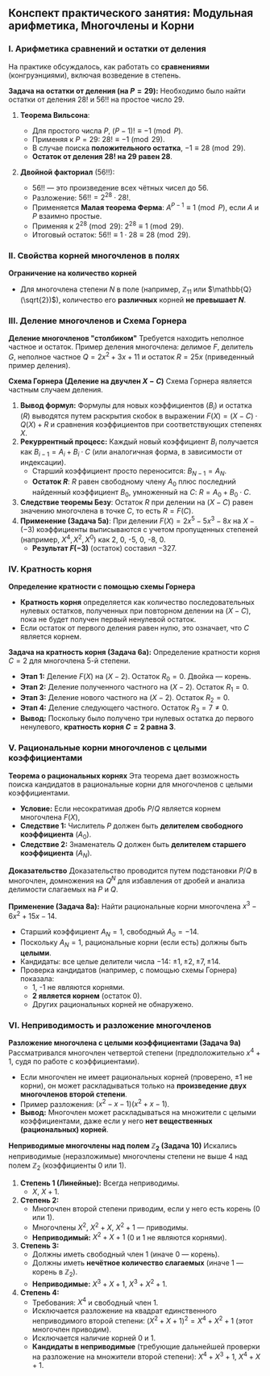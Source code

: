 
## Конспект практического занятия: Модульная арифметика, Многочлены и Корни

### I. Арифметика сравнений и остатки от деления

На практике обсуждалось, как работать со **сравнениями** (конгруэнциями), включая возведение в степень.

**Задача на остатки от деления (на $P=29$):** Необходимо было найти остатки от деления $28!$ и $56!!$ на простое число 29.

1. **Теорема Вильсона**:
    
    - Для простого числа $P$, $(P-1)! \equiv -1 \pmod{P}$.
    - Применяя к $P=29$: $28! \equiv -1 \pmod{29}$.
    - В случае поиска **положительного остатка**, $-1 \equiv 28 \pmod{29}$.
    - **Остаток от деления $28!$ на 29 равен 28**.
2. **Двойной факториал** ($56!!$):
    
    - $56!!$ — это произведение всех чётных чисел до 56.
    - Разложение: $56!! = 2^{28} \cdot 28!$.
    - Применяется **Малая теорема Ферма**: $A^{P-1} \equiv 1 \pmod{P}$, если $A$ и $P$ взаимно простые.
    - Применяя к $2^{28} \pmod{29}$: $2^{28} \equiv 1 \pmod{29}$.
    - Итоговый остаток: $56!! \equiv 1 \cdot 28 \equiv 28 \pmod{29}$.

### II. Свойства корней многочленов в полях

**Ограничение на количество корней**

- Для многочлена степени $N$ в поле (например, $\mathbb{Z}_{11}$ или $\mathbb{Q}(\sqrt{2})$), количество его **различных** корней **не превышает $N$**.

### III. Деление многочленов и Схема Горнера

**Деление многочленов "столбиком"** Требуется находить неполное частное и остаток. Пример деления многочлена: делимое $F$, делитель $G$, неполное частное $Q = 2x^2 + 3x + 11$ и остаток $R = 25x$ (приведенный пример деления).

**Схема Горнера (Деление на двучлен $X - C$)** Схема Горнера является частным случаем деления.

1. **Вывод формул:** Формулы для новых коэффициентов ($B_i$) и остатка ($R$) выводятся путем раскрытия скобок в выражении $F(X) = (X-C) \cdot Q(X) + R$ и сравнения коэффициентов при соответствующих степенях $X$.
2. **Рекуррентный процесс:** Каждый новый коэффициент $B_{i}$ получается как $B_{i-1} = A_{i} + B_{i} \cdot C$ (или аналогичная форма, в зависимости от индексации).
    - Старший коэффициент просто переносится: $B_{N-1} = A_N$.
    - **Остаток $R$**: $R$ равен свободному члену $A_0$ плюс последний найденный коэффициент $B_0$, умноженный на $C$: $R = A_0 + B_0 \cdot C$.
3. **Следствие теоремы Безу**: Остаток $R$ при делении на $(X-C)$ равен значению многочлена в точке $C$, то есть $R = F(C)$.
4. **Применение (Задача 5а)**: При делении $F(X) = 2x^5 - 5x^3 - 8x$ на $X - (-3)$ коэффициенты выписываются с учетом пропущенных степеней (например, $X^4, X^2, X^0$) как 2, 0, -5, 0, -8, 0.
    - **Результат $F(-3)$** (остаток) составил $-327$.

### IV. Кратность корня

**Определение кратности с помощью схемы Горнера**

- **Кратность корня** определяется как количество последовательных нулевых остатков, полученных при повторном делении на $(X-C)$, пока не будет получен первый ненулевой остаток.
- Если остаток от первого деления равен нулю, это означает, что $C$ является корнем.

**Задача на кратность корня (Задача 6а):** Определение кратности корня $C=2$ для многочлена 5-й степени.

- **Этап 1:** Деление $F(X)$ на $(X-2)$. Остаток $R_0 = 0$. Двойка — корень.
- **Этап 2:** Деление полученного частного на $(X-2)$. Остаток $R_1 = 0$.
- **Этап 3:** Деление нового частного на $(X-2)$. Остаток $R_2 = 0$.
- **Этап 4:** Деление следующего частного. Остаток $R_3 = 7 \neq 0$.
- **Вывод:** Поскольку было получено три нулевых остатка до первого ненулевого, **кратность корня $C=2$ равна 3**.

### V. Рациональные корни многочленов с целыми коэффициентами

**Теорема о рациональных корнях** Эта теорема дает возможность поиска кандидатов в рациональные корни для многочленов с целыми коэффициентами.

- **Условие:** Если несократимая дробь $P/Q$ является корнем многочлена $F(X)$,
- **Следствие 1:** Числитель $P$ должен быть **делителем свободного коэффициента** ($A_0$).
- **Следствие 2:** Знаменатель $Q$ должен быть **делителем старшего коэффициента** ($A_N$).

**Доказательство** Доказательство проводится путем подстановки $P/Q$ в многочлен, домножения на $Q^N$ для избавления от дробей и анализа делимости слагаемых на $P$ и $Q$.

**Применение (Задача 8а):** Найти рациональные корни многочлена $x^3 - 6x^2 + 15x - 14$.

- Старший коэффициент $A_N=1$, свободный $A_0=-14$.
- Поскольку $A_N=1$, рациональные корни (если есть) должны быть **целыми**.
- Кандидаты: все целые делители числа $-14$: $\pm 1, \pm 2, \pm 7, \pm 14$.
- Проверка кандидатов (например, с помощью схемы Горнера) показала:
    - 1, -1 не являются корнями.
    - **2 является корнем** (остаток 0).
    - Других рациональных корней не обнаружено.

### VI. Неприводимость и разложение многочленов

**Разложение многочлена с целыми коэффициентами (Задача 9а)** Рассматривался многочлен четвертой степени (предположительно $x^4+1$, судя по работе с коэффициентами).

- Если многочлен не имеет рациональных корней (проверено, $\pm 1$ не корни), он может раскладываться только на **произведение двух многочленов второй степени**.
- Пример разложения: $(x^2 - x - 1)(x^2 + x - 1)$.
- **Вывод:** Многочлен может раскладываться на множители с целыми коэффициентами, даже если у него **нет вещественных (рациональных) корней**.

**Неприводимые многочлены над полем $\mathbb{Z}_2$ (Задача 10)** Искались неприводимые (неразложимые) многочлены степени не выше 4 над полем $\mathbb{Z}_2$ (коэффициенты 0 или 1).

1. **Степень 1 (Линейные):** Всегда неприводимы.
    - $X$, $X+1$.
2. **Степень 2:**
    - Многочлен второй степени приводим, если у него есть корень (0 или 1).
    - Многочлены $X^2$, $X^2+X$, $X^2+1$ — приводимы.
    - **Неприводимый:** $X^2 + X + 1$ (0 и 1 не являются корнями).
3. **Степень 3:**
    - Должны иметь свободный член 1 (иначе 0 — корень).
    - Должны иметь **нечётное количество слагаемых** (иначе 1 — корень в $\mathbb{Z}_2$).
    - **Неприводимые:** $X^3 + X + 1$, $X^3 + X^2 + 1$.
4. **Степень 4:**
    - Требования: $X^4$ и свободный член 1.
    - Исключается разложение на квадрат единственного неприводимого второй степени: $(X^2 + X + 1)^2 = X^4 + X^2 + 1$ (этот многочлен приводим).
    - Исключается наличие корней 0 и 1.
    - **Кандидаты в неприводимые** (требующие дальнейшей проверки на разложение на множители второй степени): $X^4 + X^3 + 1$, $X^4 + X + 1$.